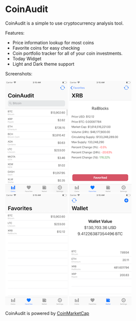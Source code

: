 # CoinAudit
CoinAudit is a simple to use cryptocurrency analysis tool. 

Features:

* Price information lookup for most coins
* Favorite coins for easy checking
* Coin portfolio tracker for all of your coin investments.
* Today Widget
* Light and Dark theme support

Screenshots:

![](1.png)
![](2.png)
![](3.png)
![](4.png)


CoinAudit is powered by [CoinMarketCap](https://coinmarketcap.com)
